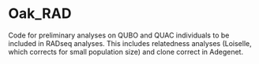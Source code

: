# Oak_RAD
 
Code for preliminary analyses on QUBO and QUAC individuals to be included in RADseq analyses. This includes relatedness analyses (Loiselle, which corrects for small population size) and clone correct in Adegenet.   
